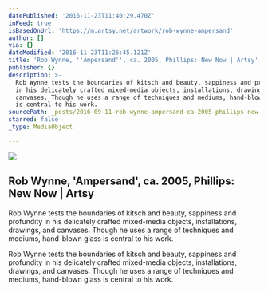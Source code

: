 ```yaml
---
datePublished: '2016-11-23T11:40:29.470Z'
inFeed: true
isBasedOnUrl: 'https://m.artsy.net/artwork/rob-wynne-ampersand'
author: []
via: {}
dateModified: '2016-11-23T11:26:45.121Z'
title: 'Rob Wynne, ''Ampersand'', ca. 2005, Phillips: New Now | Artsy'
publisher: {}
description: >-
  Rob Wynne tests the boundaries of kitsch and beauty, sappiness and profundity
  in his delicately crafted mixed-media objects, installations, drawings, and
  canvases. Though he uses a range of techniques and mediums, hand-blown glass
  is central to his work.
sourcePath: _posts/2016-09-11-rob-wynne-ampersand-ca-2005-phillips-new-now-or-artsy.md
starred: false
_type: MediaObject

---
```

<article style=""><img src="https://imgflo.herokuapp.com/graph/2b2431f8e7ba7b0/5b74714261436a16d3b4435a5c37110c/noop.jpg?input=https%3A%2F%2Fd32dm0rphc51dk.cloudfront.net%2FYyma_RNk68qRog9MvZ4B7w%2Flarge.jpg" /><h1>Rob Wynne, 'Ampersand', ca. 2005, Phillips: New Now | Artsy</h1><p>Rob Wynne tests the boundaries of kitsch and beauty, sappiness and profundity in his delicately crafted mixed-media objects, installations, drawings, and canvases. Though he uses a range of techniques and mediums, hand-blown glass is central to his work.</p></article>

Rob Wynne tests the boundaries of kitsch and beauty, sappiness and profundity in his delicately crafted mixed-media objects, installations, drawings, and canvases. Though he uses a range of techniques and mediums, hand-blown glass is central to his work.